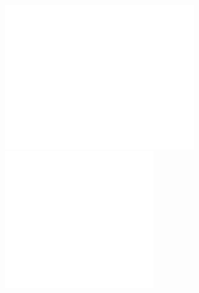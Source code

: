 <!--### Hi there 👋-->

<picture>
  <img src="/github-metrics.svg" alt="Metrics">
</picture>
<picture>
  <img src="/metrics.plugin.isocalendar.svg" alt="Metrics" height="367px">
</picture>

<!--
**MaximilianKos/MaximilianKos** is a ✨ _special_ ✨ repository because its `README.md` (this file) appears on your GitHub profile.

Here are some ideas to get you started:

- 🔭 I’m currently working on ...
- 🌱 I’m currently learning ...
- 👯 I’m looking to collaborate on ...
- 🤔 I’m looking for help with ...
- 💬 Ask me about ...
- 📫 How to reach me: ...
- 😄 Pronouns: ...
- ⚡ Fun fact: ...
-->
